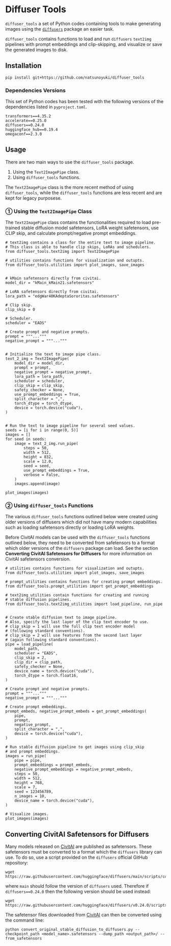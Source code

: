 # Diffuser Tools 
`diffuser_tools` a set of Python codes containing tools to make generating images using the <a href = "https://github.com/huggingface/diffusers">`diffusers`</a> package an easier task.

`diffuser_tools` contains functions to load and run `diffusers` `text2img` pipelines with prompt embeddings and clip-skipping, and visualize or save the generated images to disk. 

## Installation
```
pip install git+https://github.com/natsunoyuki/diffuser_tools
```

### Dependencies Versions
This set of Python codes has been tested with the following versions of the dependencies listed in `pyproject.toml`.
```
transformers==4.35.2
accelerate==0.25.0
diffusers==0.24.0
huggingface_hub==0.19.4
omegaconf==2.3.0
```

## Usage 
There are two main ways to use the `diffuser_tools` package.
1. Using the `Text2ImagePipe` class.
2. Using `diffuser_tools` functions.

The `Text2ImagePipe` class is the more recent method of using `diffuser_tools`, while the `diffuser_tools` functions are less recent and are kept for legacy purposese.

### ① Using the `Text2ImagePipe` Class
The `Text2ImagePipe` class contains the functionalities required to load pre-trained stable diffusion model safetensors, LoRA weight safetensors, use CLIP skip, and calculate prompt/negative prompt embeddings.

```
# text2img contains a class for the entire text to image pipeline.
# This class is able to handle clip skips, LoRAs and schedulers.
from diffuser_tools.text2img import Text2ImagePipe

# utilities contains functions for visualization and outupts.
from diffuser_tools.utilities import plot_images, save_images


# kMain safetensors directly from civitai.
model_dir = "kMain_kMain21.safetensors"

# LoRA safetensors directly from civitai.
lora_path = "edgWar40KAdeptaSororitas.safetensors"

# Clip skip.
clip_skip = 0

# Scheduler. 
scheduler = "EADS"

# Create prompt and negative prompts.
prompt = """..."""
negative_prompt = """..."""


# Initialize the text to image pipe class.
text_2_img = Text2ImagePipe(
    model_dir = model_dir,
    prompt = prompt,
    negative_prompt = negative_prompt,
    lora_path = lora_path,
    scheduler = scheduler,
    clip_skip = clip_skip,
    safety_checker = None,
    use_prompt_embeddings = True,
    split_character = ",",
    torch_dtype = torch_dtype,
    device = torch.device("cuda"),
)


# Run the text to image pipeline for several seed values.
seeds = [i for i in range(0, 5)]
images = []
for seed in seeds:
    image = text_2_img.run_pipe(
        steps = 50,
        width = 512,
        height = 832,
        scale = 12.0,
        seed = seed,
        use_prompt_embeddings = True,
        verbose = False,
    )
    images.append(image)

plot_images(images)
```

### ② Using `diffuser_tools` Functions
The various `diffuser_tools` functions outlined below were created using older versions of diffusers which did not have many modern capabilities such as loading safetensors directly or loading LoRA weights.

Before CivitAI models can be used with the `diffuser_tools` functions outlined below, they need to be converted from safetensors to a format which older versions of the `diffusers` package can load. See the section <b>Converting CivitAI Safetensors for Diffusers</b> for more information on CivitAI safetensors conversion.

```
# utilities contains functions for visualization and outupts.
from diffuser_tools.utilities import plot_images, save_images

# prompt_utilities contains functions for creating prompt embeddings.
from diffuser_tools.prompt_utilities import get_prompt_embeddings

# text2img_utilities contain functions for creating and running 
# stable diffusion pipelines.
from diffuser_tools.text2img_utilities import load_pipeline, run_pipe


# Create stable diffusion text to image pipeline.
# Also, specify the last layer of the clip text encoder to use.
# clip_skip = 1 will use the full clip text encoder model
# (following standard conventions).
# clip_skip = 2 will use features from the second last layer
# (again following standard conventions).
pipe = load_pipeline(
    model_path,
    scheduler = "EADS",
    clip_skip = 2,
    clip_dir = clip_path,
    safety_checker = None,
    device_name = torch.device("cuda"),
    torch_dtype = torch.float16,
)

# Create prompt and negative prompts.
prompt = """..."""
negative_prompt = """..."""

# Create prompt embeddings.
prompt_embeds, negative_prompt_embeds = get_prompt_embeddings(
    pipe,
    prompt,
    negative_prompt,
    split_character = ",",
    device = torch.device("cuda"),
)

# Run stable diffusion pipeline to get images using clip_skip 
# and prompt embeddings.
images = run_pipe(
    pipe = pipe,
    prompt_embeddings = prompt_embeds,
    negative_prompt_embeddings = negative_prompt_embeds,
    steps = 50,
    width = 512,
    height = 768,
    scale = 7,
    seed = 123456789,
    n_images = 10,
    device_name = torch.device("cuda"),
)

# Visualize images.
plot_images(images)
```

## Converting CivitAI Safetensors for Diffusers
Many models released on <a href = "https://civitai.com">CivitAI</a> are published as safetensors. These safetensors must be converted to a format which the `diffusers` library can use. To do so, use a script provided on the `diffusers` official GitHub repository:
```
wget https://raw.githubusercontent.com/huggingface/diffusers/main/scripts/convert_original_stable_diffusion_to_diffusers.py
```
where `main` should follow the version of `diffusers` used. Therefore if `diffusers==0.24.0` then the following version should be used instead:
```
wget https://raw.githubusercontent.com/huggingface/diffusers/v0.24.0/scripts/convert_original_stable_diffusion_to_diffusers.py
```
The safetensor files downloaded from <a href = "https://civitai.com">CivitAI</a> can then be converted using the command line:
```
python convert_original_stable_diffusion_to_diffusers.py --checkpoint_path <model_name>.safetensors --dump_path <output_path>/ --from_safetensors
```
